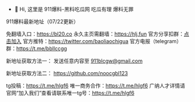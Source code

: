 - 👋 Hi, 这里是 911爆料-黑料吃瓜网 吃瓜有理 爆料无罪

911爆料最新地址（07/22更新）

免翻墙入口：https://bl20.co
永久主页需翻墙：https://hlj.fun
官方分享扣群：[点击加入](http://c.wiwji52.cn/s/VnSe)
官方推特：https://twitter.com/baoliaochigua
官方电报（telegram）群：https://t.me/bbllccgg

新地址获取方法一： 发送任意内容至 911blcgw@gmail.com

新地址获取方法二： https://github.com/noocgbl123 

tg投稿：https://t.me/hlgf6
唯一商务合作：https://t.me/hlgf6
广纳人才详情请官网“加入我们”查看请联系唯一tg号：https://t.me/hlgf6
